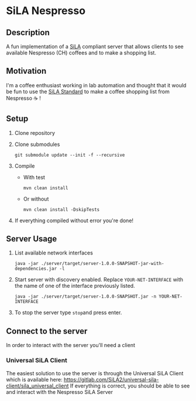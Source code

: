 # SiLA Nespresso

## Description
A fun implementation of a [SiLA](https://sila-standard.com/) compliant server
that allows clients to see available Nespresso (CH) coffees and to make a shopping list.

## Motivation
I'm a coffee enthusiast working in lab automation and thought that it would be fun to use the [SiLA Standard](https://sila-standard.com/) to make a coffee shopping list from Nespresso ☕ !  

## Setup

1. Clone repository
2. Clone submodules 
    ```
    git submodule update --init -f --recursive
    ```

3. Compile
    - With test
        ```
        mvn clean install
        ```
    - Or without
        ```
        mvn clean install -DskipTests
        ```
        
4. If everything compiled without error you're done!
 
## Server Usage

1. List available network interfaces
    ```
    java -jar ./server/target/server-1.0.0-SNAPSHOT-jar-with-dependencies.jar -l
    ```

2. Start server with discovery enabled. Replace `YOUR-NET-INTERFACE` with the name of one of the interface previously listed.
    ```
    java -jar ./server/target/server-1.0.0-SNAPSHOT.jar -n YOUR-NET-INTERFACE
    ```

3. To stop the server type `stop`and press enter.

## Connect to the server
In order to interact with the server you'll need a client

### Universal SiLA Client
The easiest solution to use the server is through the Universal SiLA Client which is available here: https://gitlab.com/SiLA2/universal-sila-client/sila_universal_client
If everything is correct, you should be able to see and interact with the Nespresso SiLA Server